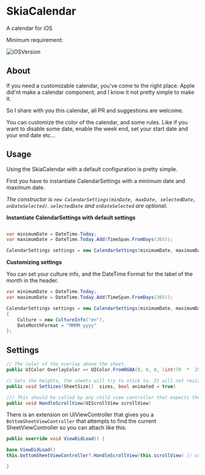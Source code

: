 
# SkiaCalendar

A calendar for iOS



Minimum requirement:

![iOSVersion](https://img.shields.io/badge/iOS-11-green.svg)



## About

If you need a customizable calendar, you've come to the right place. 
Apple did'nt make a calendar component, and I know it not pretty simple to make it. 

So I share with you this calendar, all PR and suggestions are welcome.

You can customize the color of the calendar, and some rules.
Like if you want to disable some date, enable the week end, set your start date and your end date etc...



## Usage

Using the SkiaCalendar with a default configuration is pretty simple.

First you have to instantiate CalendarSettings with a minimum date and maximum date.

__The constructor is_ `new CalendarSettings(minDate, maxDate, selectedDate, onDateSelected)`. `selectedDate` and `onDateSelected` are optional._

****Instantiate CalendarSettings with default settings****

```csharp

var minimumDate = DateTime.Today;
var maximumDate = DateTime.Today.Add(TimeSpan.FromDays(365));

CalendarSettings settings = new CalendarSettings(minimumDate, maximumDate);
```

****Customizing settings****

You can set your culture info, and the DateTime Format for the label of the month in the header.

```csharp
var minimumDate = DateTime.Today;
var maximumDate = DateTime.Today.Add(TimeSpan.FromDays(365));

CalendarSettings settings = new CalendarSettings(minimumDate, maximumDate)
{
    Culture = new CultureInfo("en"),
    DateMonthFormat = "MMMM yyyy"
};
```

## Settings

```csharp
// The color of the overlay above the sheet.
public UIColor OverlayColor => UIColor.FromRGBA(0, 0, 0, (int)70  *  255);
```

```csharp
// Sets the heights, the sheets will try to stick to. It will not resize the current size, but will affect all future resizing of the sheet.
public void SetSizes(SheetSize[]  sizes, bool animated = true)
```

```csharp
/// This should be called by any child view controller that expects the sheet to use be able to expand/collapse when the scroll view is at the top.
public void HandleScrollView(UIScrollView scrollView)
``` 

There is an extension on UIViewController that gives you a `BottomSheetViewController` that attempts to find the current SheetViewController so you can attach like this:

```csharp
public override void ViewDidLoad() {

base.ViewDidLoad()
this.bottomSheetViewController?.HandleScrollView(this.scrollView) // or tableView/collectionView/etc

}
```
